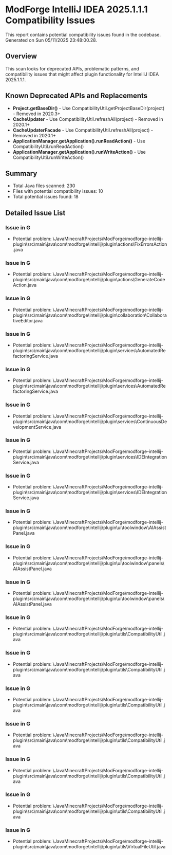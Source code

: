# ModForge IntelliJ IDEA 2025.1.1.1 Compatibility Issues 
 
This report contains potential compatibility issues found in the codebase. 
Generated on Sun 05/11/2025 23:48:00.28. 
 
## Overview 
 
This scan looks for deprecated APIs, problematic patterns, and compatibility issues 
that might affect plugin functionality for IntelliJ IDEA 2025.1.1.1. 
 
## Known Deprecated APIs and Replacements 
 
* **Project.getBaseDir()** - Use CompatibilityUtil.getProjectBaseDir(project) - Removed in 2020.3+ 
* **CacheUpdater** - Use CompatibilityUtil.refreshAll(project) - Removed in 2020.1+ 
* **CacheUpdaterFacade** - Use CompatibilityUtil.refreshAll(project) - Removed in 2020.1+ 
* **ApplicationManager.getApplication().runReadAction()** - Use CompatibilityUtil.runReadAction() 
* **ApplicationManager.getApplication().runWriteAction()** - Use CompatibilityUtil.runWriteAction() 
 
## Summary 
 
* Total Java files scanned: 230 
* Files with potential compatibility issues: 10 
* Total potential issues found: 18 
 
## Detailed Issue List 
 
### Issue in G 
 
* Potential problem: \JavaMinecraftProjects\ModForge\modforge-intellij-plugin\src\main\java\com\modforge\intellij\plugin\actions\FixErrorsAction.java 
 
### Issue in G 
 
* Potential problem: \JavaMinecraftProjects\ModForge\modforge-intellij-plugin\src\main\java\com\modforge\intellij\plugin\actions\GenerateCodeAction.java 
 
### Issue in G 
 
* Potential problem: \JavaMinecraftProjects\ModForge\modforge-intellij-plugin\src\main\java\com\modforge\intellij\plugin\collaboration\CollaborativeEditor.java 
 
### Issue in G 
 
* Potential problem: \JavaMinecraftProjects\ModForge\modforge-intellij-plugin\src\main\java\com\modforge\intellij\plugin\services\AutomatedRefactoringService.java 
 
### Issue in G 
 
* Potential problem: \JavaMinecraftProjects\ModForge\modforge-intellij-plugin\src\main\java\com\modforge\intellij\plugin\services\AutomatedRefactoringService.java 
 
### Issue in G 
 
* Potential problem: \JavaMinecraftProjects\ModForge\modforge-intellij-plugin\src\main\java\com\modforge\intellij\plugin\services\ContinuousDevelopmentService.java 
 
### Issue in G 
 
* Potential problem: \JavaMinecraftProjects\ModForge\modforge-intellij-plugin\src\main\java\com\modforge\intellij\plugin\services\IDEIntegrationService.java 
 
### Issue in G 
 
* Potential problem: \JavaMinecraftProjects\ModForge\modforge-intellij-plugin\src\main\java\com\modforge\intellij\plugin\services\IDEIntegrationService.java 
 
### Issue in G 
 
* Potential problem: \JavaMinecraftProjects\ModForge\modforge-intellij-plugin\src\main\java\com\modforge\intellij\plugin\ui\toolwindow\AIAssistPanel.java 
 
### Issue in G 
 
* Potential problem: \JavaMinecraftProjects\ModForge\modforge-intellij-plugin\src\main\java\com\modforge\intellij\plugin\ui\toolwindow\panels\AIAssistPanel.java 
 
### Issue in G 
 
* Potential problem: \JavaMinecraftProjects\ModForge\modforge-intellij-plugin\src\main\java\com\modforge\intellij\plugin\ui\toolwindow\panels\AIAssistPanel.java 
 
### Issue in G 
 
* Potential problem: \JavaMinecraftProjects\ModForge\modforge-intellij-plugin\src\main\java\com\modforge\intellij\plugin\utils\CompatibilityUtil.java 
 
### Issue in G 
 
* Potential problem: \JavaMinecraftProjects\ModForge\modforge-intellij-plugin\src\main\java\com\modforge\intellij\plugin\utils\CompatibilityUtil.java 
 
### Issue in G 
 
* Potential problem: \JavaMinecraftProjects\ModForge\modforge-intellij-plugin\src\main\java\com\modforge\intellij\plugin\utils\CompatibilityUtil.java 
 
### Issue in G 
 
* Potential problem: \JavaMinecraftProjects\ModForge\modforge-intellij-plugin\src\main\java\com\modforge\intellij\plugin\utils\CompatibilityUtil.java 
 
### Issue in G 
 
* Potential problem: \JavaMinecraftProjects\ModForge\modforge-intellij-plugin\src\main\java\com\modforge\intellij\plugin\utils\CompatibilityUtil.java 
 
### Issue in G 
 
* Potential problem: \JavaMinecraftProjects\ModForge\modforge-intellij-plugin\src\main\java\com\modforge\intellij\plugin\utils\CompatibilityUtil.java 
 
### Issue in G 
 
* Potential problem: \JavaMinecraftProjects\ModForge\modforge-intellij-plugin\src\main\java\com\modforge\intellij\plugin\utils\VirtualFileUtil.java 
 
